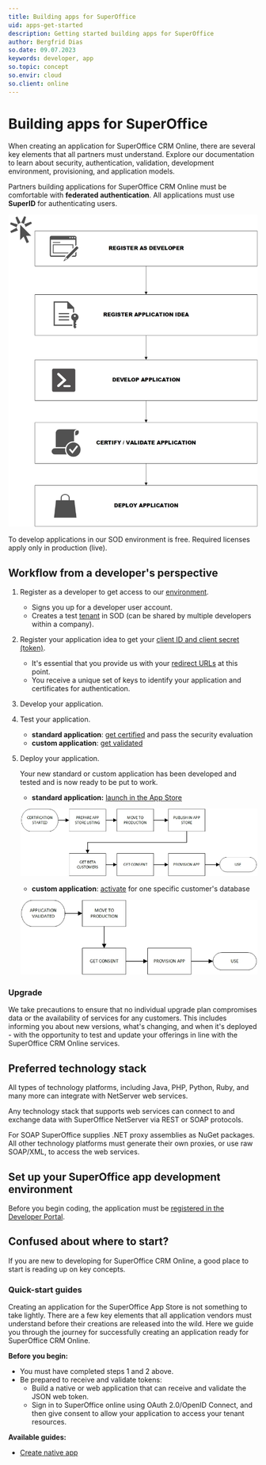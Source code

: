 ```yaml
---
title: Building apps for SuperOffice
uid: apps-get-started
description: Getting started building apps for SuperOffice
author: Bergfrid Dias
so.date: 09.07.2023
keywords: developer, app
so.topic: concept
so.envir: cloud
so.client: online
--- 
```


# Building apps for SuperOffice

When creating an application for SuperOffice CRM Online, there are several key elements that all partners must understand. Explore our documentation to learn about security, authentication, validation, development environment, provisioning, and application models.

Partners building applications for SuperOffice CRM Online must be comfortable with **federated authentication**. All applications must use **SuperID** for authenticating users.

![Onboarding process for app developers][img1]

To develop applications in our SOD environment is free. Required licenses apply only in production (live).

## Workflow from a developer's perspective

1. Register as a developer to get access to our [environment][1].

    * Signs you up for a developer user account.
    * Creates a test [tenant][3] in SOD (can be shared by multiple developers within a company).

2. Register your application idea to get your [client ID and client secret (token)][3].

    * It's essential that you provide us with your [redirect URLs][4] at this point.
    * You receive a unique set of keys to identify your application and certificates for authentication.

3. Develop your application.

4. Test your application.

    * **standard application**: [get certified][6] and pass the security evaluation
    * **custom application**: [get validated][7]

5. Deploy your application.

    Your new standard or custom application has been developed and tested and is now ready to be put to work.

    * **standard application:** [launch in the App Store][8]

    ![Diagram showing workflow for standard apps][img2]

    * **custom application**: [activate][9] for one specific customer's database

    ![Diagram showing workflow for custom apps][img3]

### Upgrade

We take precautions to ensure that no individual upgrade plan compromises data or the availability of services for any customers. This includes informing you about new versions, what's changing, and when it's deployed - with the opportunity to test and update your offerings in line with the SuperOffice CRM Online services.

## Preferred technology stack

All types of technology platforms, including Java, PHP, Python, Ruby, and many more can integrate with NetServer web services.

Any technology stack that supports web services can connect to and exchange data with SuperOffice NetServer via REST or SOAP protocols.

For SOAP SuperOffice supplies .NET proxy assemblies as NuGet packages. All other technology platforms must generate their own proxies, or use raw SOAP/XML, to access the web services.

## Set up your SuperOffice app development environment

Before you begin coding, the application must be [registered in the Developer Portal][2].

## Confused about where to start?

If you are new to developing for SuperOffice CRM Online, a good place to start is reading up on key concepts.

### Quick-start guides

Creating an application for the SuperOffice App Store is not something to take lightly. There are a few key elements that all application vendors must understand before their creations are released into the wild. Here we guide you through the journey for successfully creating an application ready for SuperOffice CRM Online.

**Before you begin:**

* You must have completed steps 1 and 2 above.
* Be prepared to receive and validate tokens:
  * Build a native or web application that can receive and validate the JSON web token.
  * Sign in to SuperOffice online using OAuth 2.0/OpenID Connect, and then give consent to allow your application to access your tenant resources.

**Available guides:**

* [Create native app][10]

<!-- Referenced links -->
[3]: ../terminology.md
[1]: app-envir.md
[2]: ../create-app/wizard/index.md
[4]: ../create-app/config/redirects/index.md
[6]: ../standard-app/certification/certify-app.md
[8]: ../standard-app/publish.md
[7]: ../custom-app/validate.md
[9]: ../custom-app/activate.md
[10]: ../../api/tutorials/native-app-quickstart.md

<!-- Referenced images -->
[img1]: media/soap-onboarding.jpg
[img2]: media/stdapp-publishing.jpg
[img3]: media/custapp-publishing.jpg
